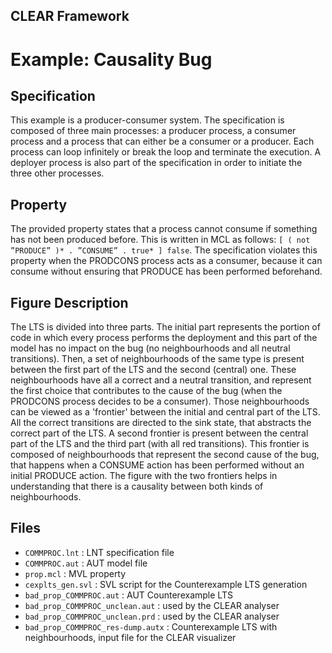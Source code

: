 ## CLEAR Framework
# Example: Causality Bug

Specification
-------------
This example is a producer-consumer system. The specification is composed of 
three main processes: a producer process, a consumer process and a process that 
can either be a consumer or a producer. Each process can loop infinitely or 
break the loop and terminate the execution. A deployer process is also part of 
the specification in order to initiate the three other processes.

Property
--------
The provided property states that a process cannot consume if something has not
been produced before. This is written in MCL as follows:
`[ ( not ”PRODUCE” )* . ”CONSUME” . true* ] false`.
The specification violates this property when the PRODCONS process acts as a 
consumer, because it can consume without ensuring that PRODUCE has been
performed beforehand.

Figure Description
------------------
The LTS is divided into three parts. The initial part represents the portion 
of code in which every process performs the deployment and this part of the 
model has no impact on the bug (no neighbourhoods and all neutral transitions).
Then, a set of neighbourhoods of the same type is present between the
first part of the LTS and the second (central) one. These neighbourhoods have
all a correct and a neutral transition, and represent the first choice that
contributes to the cause of the bug (when the PRODCONS process decides to be
a consumer). Those neighbourhoods can be viewed as a 'frontier' between
the initial and central part of the LTS. All the correct transitions are
directed to the sink state, that abstracts the correct part of the LTS.
A second frontier is present between the central part of the LTS and the third
part (with all red transitions). This frontier is composed of neighbourhoods
that represent the second cause of the bug, that happens when a CONSUME
action has been performed without an initial PRODUCE action. The figure
with the two frontiers helps in understanding that there is a causality between
both kinds of neighbourhoods.

Files
-----
- `COMMPROC.lnt` : LNT specification file
- `COMMPROC.aut` : AUT model file
- `prop.mcl` : MVL property
- `cexplts_gen.svl` : SVL script for the Counterexample LTS generation
- `bad_prop_COMMPROC.aut` : AUT Counterexample LTS
- `bad_prop_COMMPROC_unclean.aut` : used by the CLEAR analyser
- `bad_prop_COMMPROC_unclean.prd` : used by the CLEAR analyser           
- `bad_prop_COMMPROC_res-dump.autx` : Counterexample LTS with neighbourhoods,
    input file for the CLEAR visualizer 
